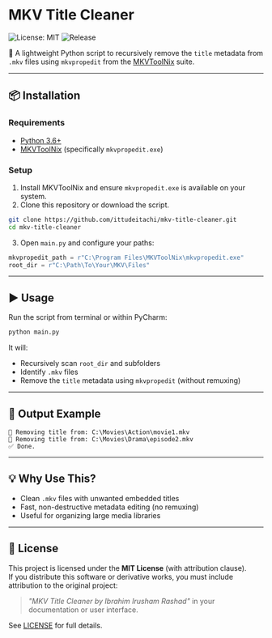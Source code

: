 # MKV Title Cleaner

![License: MIT](https://img.shields.io/badge/license-MIT-green.svg)
![Release](https://img.shields.io/github/v/release/ittudeitachi/MKV-Title-Cleaner)

🧹 A lightweight Python script to recursively remove the `title` metadata from `.mkv` files using `mkvpropedit` from the [MKVToolNix](https://mkvtoolnix.download/) suite.

---

## 📦 Installation

### Requirements

- [Python 3.6+](https://www.python.org/)
- [MKVToolNix](https://mkvtoolnix.download/) (specifically `mkvpropedit.exe`)

### Setup

1. Install MKVToolNix and ensure `mkvpropedit.exe` is available on your system.
2. Clone this repository or download the script.

```bash
git clone https://github.com/ittudeitachi/mkv-title-cleaner.git
cd mkv-title-cleaner
```

3. Open `main.py` and configure your paths:

```python
mkvpropedit_path = r"C:\Program Files\MKVToolNix\mkvpropedit.exe"
root_dir = r"C:\Path\To\Your\MKV\Files"
```

---

## ▶️ Usage

Run the script from terminal or within PyCharm:

```bash
python main.py
```

It will:
- Recursively scan `root_dir` and subfolders
- Identify `.mkv` files
- Remove the `title` metadata using `mkvpropedit` (without remuxing)

---

## 🧾 Output Example

```
🔄 Removing title from: C:\Movies\Action\movie1.mkv
🔄 Removing title from: C:\Movies\Drama\episode2.mkv
✅ Done.
```

---

## 💡 Why Use This?

- Clean `.mkv` files with unwanted embedded titles
- Fast, non-destructive metadata editing (no remuxing)
- Useful for organizing large media libraries

---

## 📜 License

This project is licensed under the **MIT License** (with attribution clause).  
If you distribute this software or derivative works, you must include attribution to the original project:

> _"MKV Title Cleaner by Ibrahim Irusham Rashad"_ in your documentation or user interface.

See [LICENSE](LICENSE) for full details.
